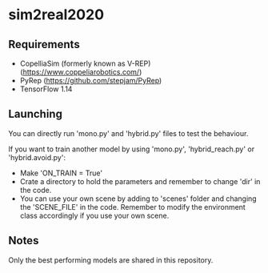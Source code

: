 # sim2real2020

## Requirements
* CopelliaSim (formerly known as V-REP) (https://www.coppeliarobotics.com/)
* PyRep (https://github.com/stepjam/PyRep)
* TensorFlow 1.14

## Launching
You can directly run 'mono.py' and 'hybrid.py' files to test the behaviour. 

If you want to train another model by using 'mono.py', 'hybrid_reach.py' or 'hybrid.avoid.py':
* Make 'ON_TRAIN = True'
* Crate a directory to hold the parameters and remember to change 'dir' in the code.
* You can use your own scene by adding to 'scenes' folder and changing the 'SCENE_FILE' in the code. Remember to modify the environment class accordingly if you use your own scene.

## Notes
Only the best performing models are shared in this repository. 
